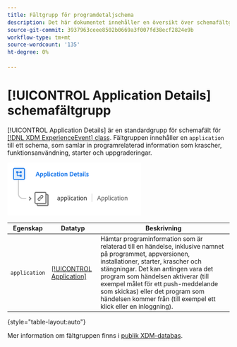 ```yaml
---
title: Fältgrupp för programdetaljschema
description: Det här dokumentet innehåller en översikt över schemafältgruppen Programinformation.
source-git-commit: 3937963ceee8502b0669a3f007fd38ecf2824e9b
workflow-type: tm+mt
source-wordcount: '135'
ht-degree: 0%

---
```


# [!UICONTROL Application Details] schemafältgrupp

[!UICONTROL Application Details] är en standardgrupp för schemafält för [[!DNL XDM ExperienceEvent] class](../../classes/experienceevent.md). Fältgruppen innehåller en `application` till ett schema, som samlar in programrelaterad information som krascher, funktionsanvändning, starter och uppgraderingar.

![](../../images/field-groups/application-details.png)

| Egenskap | Datatyp | Beskrivning |
| --- | --- | --- |
| `application` | [[!UICONTROL Application]](../../data-types/financial-account.md) | Hämtar programinformation som är relaterad till en händelse, inklusive namnet på programmet, appversionen, installationer, starter, krascher och stängningar. Det kan antingen vara det program som händelsen aktiverar (till exempel målet för ett push-meddelande som skickas) eller det program som händelsen kommer från (till exempel ett klick eller en inloggning). |

{style=&quot;table-layout:auto&quot;}

Mer information om fältgruppen finns i [publik XDM-databas](https://github.com/adobe/xdm/blob/master/docs/reference/fieldgroups/experience-event/experienceevent-application.schema.json).
